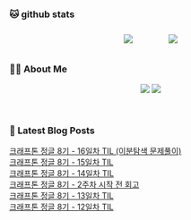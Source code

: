 
###  🐱 github stats  

<div id="main" align="center">
    <img src="https://github-readme-stats.vercel.app/api?username=Kojaewoong0504&count_private=true&show_icons=true&theme=tokyonight"
        style="height: auto; margin-left: 20px; margin-right: 20px; padding: 10px;"/>
    <img src="https://github-readme-stats.vercel.app/api/top-langs/?username=Kojaewoong0504&layout=compact"   
        style="height: auto; margin-left: 20px; margin-right: 20px; padding: 10px;"/>
</div>

###  💁‍♀️ About Me  
<p align="center">
    <a href="https://www.gowoong.com/"><img src="https://img.shields.io/badge/Blog-FF5722?style=flat-square&logo=Blogger&logoColor=white"/></a>
    <a href="mailto:jaewoong.ko0504@gmail.com"><img src="https://img.shields.io/badge/Gmail-d14836?style=flat-square&logo=Gmail&logoColor=white&link=ilovefran.ofm@gmail.com"/></a>
</p>

<br>

### 📕 Latest Blog Posts   

<a href ="https://www.gowoong.com/37"> 크래프톤 정글 8기 - 16일차 TIL (이분탐색 문제풀이) </a> <br>
<a href ="https://www.gowoong.com/36"> 크래프톤 정글 8기 - 15일차 TIL </a> <br>
<a href ="https://www.gowoong.com/35"> 크래프톤 정글 8기 - 14일차 TIL </a> <br>
<a href ="https://www.gowoong.com/34"> 크래프톤 정글 8기 - 2주차 시작 전 회고 </a> <br>
<a href ="https://www.gowoong.com/33"> 크래프톤 정글 8기 - 13일차 TIL </a> <br>
<a href ="https://www.gowoong.com/32"> 크래프톤 정글 8기 - 12일차 TIL </a> <br>

